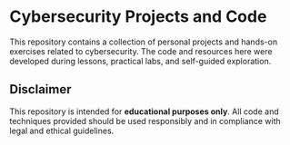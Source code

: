 # Cybersecurity Projects and Code

This repository contains a collection of personal projects and hands-on exercises related to cybersecurity. The code and resources here were developed during lessons, practical labs, and self-guided exploration. 

## Disclaimer

This repository is intended for **educational purposes only**. All code and techniques provided should be used responsibly and in compliance with legal and ethical guidelines.

